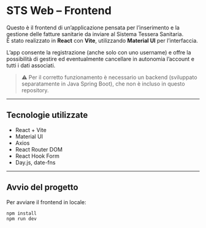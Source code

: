 # STS Web – Frontend

Questo è il frontend di un’applicazione pensata per l’inserimento e la gestione delle fatture sanitarie da inviare al Sistema Tessera Sanitaria.  
È stato realizzato in **React** con **Vite**, utilizzando **Material UI** per l’interfaccia.

L’app consente la registrazione (anche solo con uno username) e offre la possibilità di gestire ed eventualmente cancellare in autonomia l’account e tutti i dati associati.

> ⚠️ Per il corretto funzionamento è necessario un backend (sviluppato separatamente in Java Spring Boot), che non è incluso in questo repository.

---

## Tecnologie utilizzate

- React + Vite
- Material UI
- Axios
- React Router DOM
- React Hook Form
- Day.js, date-fns

---

## Avvio del progetto

Per avviare il frontend in locale:

```bash
npm install
npm run dev
